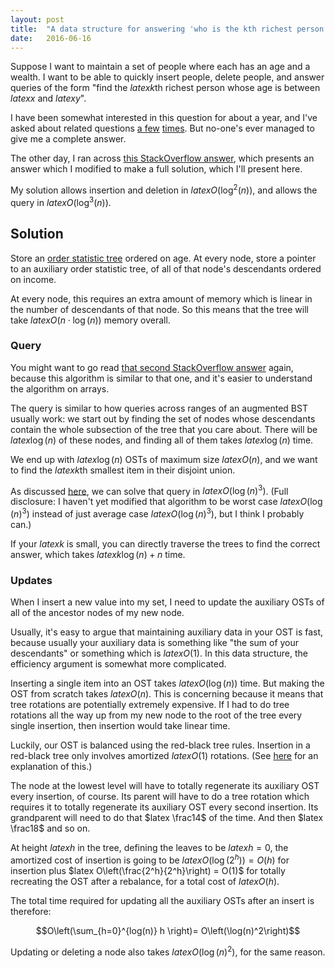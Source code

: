 ```yaml
---
layout: post
title:  "A data structure for answering 'who is the kth richest person with age between x and y'"
date:   2016-06-16
---
```


Suppose I want to maintain a set of people where each has an age and a wealth. I want to be able to quickly insert people, delete people, and answer queries of the form "find the $latex k$th richest person whose age is between $latex x$ and $latex y$".

I have been somewhat interested in this question for about a year, and I've asked about related questions [a few](https://www.facebook.com/bshlgrs/posts/10205556609689335) [times](http://stackoverflow.com/questions/31153033/data-structure-to-support-a-particular-query-on-a-set-of-2d-points). But no-one's ever managed to give me a complete answer.

The other day, I ran across [this StackOverflow answer](http://stackoverflow.com/a/26299986/1360429), which presents an answer which I modified to make a full solution, which I'll present here.

My solution allows insertion and deletion in $latex O(\log^2(n))$, and allows the query in $latex O(\log^3(n))$.

## Solution

Store an [order statistic tree](https://en.wikipedia.org/wiki/Order_statistic_tree) ordered on age. At every node, store a pointer to an auxiliary order statistic tree, of all of that node's descendants ordered on income.

At every node, this requires an extra amount of memory which is linear in the number of descendants of that node. So this means that the tree will take $latex O(n\cdot \log(n))$ memory overall.

### Query

You might want to go read [that second StackOverflow answer](http://stackoverflow.com/a/26299986/1360429) again, because this algorithm is similar to that one, and it's easier to understand the algorithm on arrays.

The query is similar to how queries across ranges of an augmented BST usually work: we start out by finding the set of nodes whose descendants contain the whole subsection of the tree that you care about. There will be $latex \log(n)$ of these nodes, and finding all of them takes $latex \log(n)$ time.

We end up with $latex \log(n)$ OSTs of maximum size $latex O(n)$, and we want to find the $latex k$th smallest item in their disjoint union.

As discussed [here](/2016/06/16/generalized-multi-quickselect.html), we can solve that query in $latex O\left(\log(n)^3\right)$. (Full disclosure: I haven't yet modified that algorithm to be worst case $latex O\left(\log(n)^3\right)$ instead of just average case $latex O\left(\log(n)^3\right)$, but I think I probably can.)

If your $latex k$ is small, you can directly traverse the trees to find the correct answer, which takes $latex k \log(n) + n$ time.

### Updates

When I insert a new value into my set, I need to update the auxiliary OSTs of all of the ancestor nodes of my new node.

Usually, it's easy to argue that maintaining auxiliary data in your OST is fast, because usually your auxiliary data is something like "the sum of your descendants" or something which is $latex O(1)$. In this data structure, the efficiency argument is somewhat more complicated.

Inserting a single item into an OST takes $latex O(\log(n))$ time. But making the OST from scratch takes $latex O(n)$. This is concerning because it means that tree rotations are potentially extremely expensive. If I had to do tree rotations all the way up from my new node to the root of the tree every single insertion, then insertion would take linear time.

Luckily, our OST is balanced using the red-black tree rules. Insertion in a red-black tree only involves amortized $latex O(1)$ rotations. (See [here](web.stanford.edu/class/cs166/lectures/05/Small05.pdf) for an explanation of this.)

The node at the lowest level will have to totally regenerate its auxiliary OST every insertion, of course. Its parent will have to do a tree rotation which requires it to totally regenerate its auxiliary OST every second insertion. Its grandparent will need to do that $latex \frac14$ of the time. And then $latex \frac18$ and so on.

At height $latex h$ in the tree, defining the leaves to be $latex h=0$, the amortized cost of insertion is going to be $latex O(\log(2^h)) = O(h)$ for insertion plus $latex O\left(\frac{2^h}{2^h}\right) = O(1)$ for totally recreating the OST after a rebalance, for a total cost of $latex O(h)$.

The total time required for updating all the auxiliary OSTs after an insert is therefore:

$$O\left(\sum_{h=0}^{log(n)} h \right)= O\left(\log(n)^2\right)$$

Updating or deleting a node also takes $latex O\left(\log(n)^2\right)$, for the same reason.

